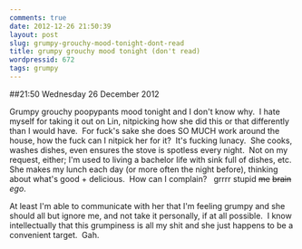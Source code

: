 ```yaml
---
comments: true
date: 2012-12-26 21:50:39
layout: post
slug: grumpy-grouchy-mood-tonight-dont-read
title: grumpy grouchy mood tonight (don't read)
wordpressid: 672
tags: grumpy
---
```


##21:50 Wednesday 26 December 2012

Grumpy grouchy poopypants mood tonight and I don't know why.  I hate myself for taking it out on Lin, nitpicking how she did this or that differently than I would have.  For fuck's sake she does SO MUCH work around the house, how the fuck can I nitpick her for it?  It's fucking lunacy.  She cooks, washes dishes, even ensures the stove is spotless every night.  Not on my request, either; I'm used to living a bachelor life with sink full of dishes, etc.  She makes my lunch each day (or more often the night before), thinking about what's good + delicious.  How can I complain?   grrrr stupid <del>me</del> <del>brain</del> _ego_.

At least I'm able to communicate with her that I'm feeling grumpy and she should all but ignore me, and not take it personally, if at all possible.  I know intellectually that this grumpiness is all my shit and she just happens to be a convenient target.  Gah.
